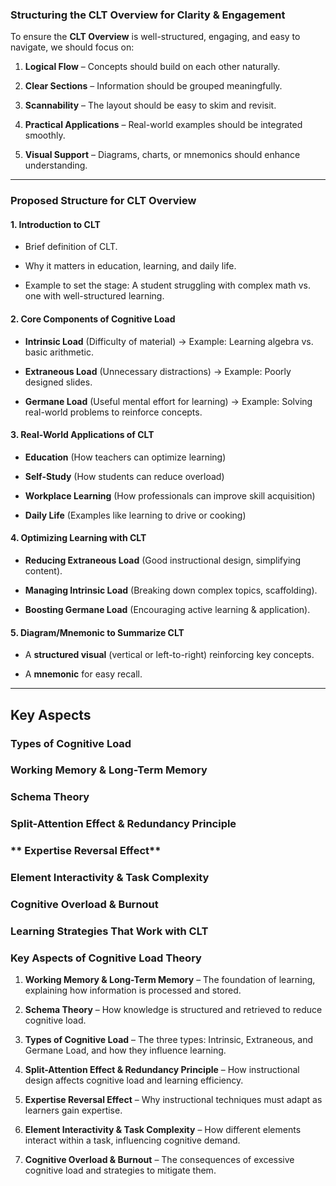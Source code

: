 ### **Structuring the CLT Overview for Clarity & Engagement**

To ensure the **CLT Overview** is well-structured, engaging, and easy to navigate, we should focus on:

1. **Logical Flow** – Concepts should build on each other naturally.
    
2. **Clear Sections** – Information should be grouped meaningfully.
    
3. **Scannability** – The layout should be easy to skim and revisit.
    
4. **Practical Applications** – Real-world examples should be integrated smoothly.
    
5. **Visual Support** – Diagrams, charts, or mnemonics should enhance understanding.
    

---

### **Proposed Structure for CLT Overview**

#### **1. Introduction to CLT**

- Brief definition of CLT.
    
- Why it matters in education, learning, and daily life.
    
- Example to set the stage: A student struggling with complex math vs. one with well-structured learning.
    

#### **2. Core Components of Cognitive Load**

- **Intrinsic Load** (Difficulty of material) → Example: Learning algebra vs. basic arithmetic.
    
- **Extraneous Load** (Unnecessary distractions) → Example: Poorly designed slides.
    
- **Germane Load** (Useful mental effort for learning) → Example: Solving real-world problems to reinforce concepts.
    

#### **3. Real-World Applications of CLT**

- **Education** (How teachers can optimize learning)
    
- **Self-Study** (How students can reduce overload)
    
- **Workplace Learning** (How professionals can improve skill acquisition)
    
- **Daily Life** (Examples like learning to drive or cooking)
    

#### **4. Optimizing Learning with CLT**

- **Reducing Extraneous Load** (Good instructional design, simplifying content).
    
- **Managing Intrinsic Load** (Breaking down complex topics, scaffolding).
    
- **Boosting Germane Load** (Encouraging active learning & application).
    

#### **5. Diagram/Mnemonic to Summarize CLT**

- A **structured visual** (vertical or left-to-right) reinforcing key concepts.
    
- A **mnemonic** for easy recall.


---
## Key Aspects
### **Types of Cognitive Load**
### **Working Memory & Long-Term Memory**
### **Schema Theory**
### **Split-Attention Effect & Redundancy Principle**
### ** Expertise Reversal Effect**
### **Element Interactivity & Task Complexity**
### **Cognitive Overload & Burnout**
### **Learning Strategies That Work with CLT**



### **Key Aspects of Cognitive Load Theory**

1. **Working Memory & Long-Term Memory** – The foundation of learning, explaining how information is processed and stored.
    
2. **Schema Theory** – How knowledge is structured and retrieved to reduce cognitive load.
    
3. **Types of Cognitive Load** – The three types: Intrinsic, Extraneous, and Germane Load, and how they influence learning.
    
4. **Split-Attention Effect & Redundancy Principle** – How instructional design affects cognitive load and learning efficiency.
    
5. **Expertise Reversal Effect** – Why instructional techniques must adapt as learners gain expertise.
    
6. **Element Interactivity & Task Complexity** – How different elements interact within a task, influencing cognitive demand.
    
7. **Cognitive Overload & Burnout** – The consequences of excessive cognitive load and strategies to mitigate them.
